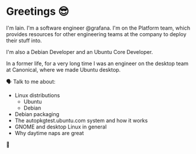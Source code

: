 # Greetings 😎

I'm Iain. I'm a software engineer @grafana. I'm on the Platform team,
which provides resources for other engineering teams at the company to deploy
their stuff into.

I'm also a Debian Developer and an Ubuntu Core Developer.

In a former life, for a very long time I was an engineer on the desktop team at
Canonical, where we made Ubuntu desktop.

🗣 Talk to me about:

  * Linux distributions
    * Ubuntu
    * Debian
  * Debian packaging
  * The autopkgtest.ubuntu.com system and how it works
  * GNOME and desktop Linux in general
  * Why daytime naps are great

🔔
